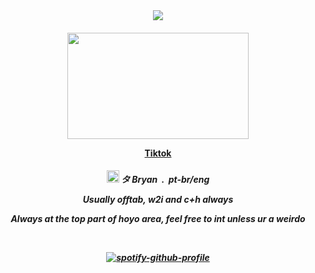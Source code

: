 　<p align="center">![](https://komarev.com/ghpvc/?username=bennetikyu&label=★&color=083540&abbreviated=true)</p>
<h4 align="center">
    <img src="https://github.com/user-attachments/assets/330b8b79-5d31-43df-9963-173aad37770b"width="290" height="170">
</p>
<a href=https://www.tiktok.com/@bryanruindadepura?_t=ZM-8srLRMPGmmL&_r=1> Tiktok </a> 
<h5 align="center">
    <img width="20" src="https://github.com/user-attachments/assets/ed90d09e-b2c3-4bf8-a1da-23bda0b0793b"> タ Bryan ‎ .‎ ‎ pt-br/eng
<p align="center"> Usually offtab, w2i and c+h always </p>
<p align="center"> Always at the top part of hoyo area, feel free to int unless ur a weirdo </p>
&nbsp;
<div align="center">

[![spotify-github-profile](https://spotify-github-profile.kittinanx.com/api/view?uid=31adelqqztdm2qcu4e4zizema2jy&cover_image=true&theme=natemoo-re&show_offline=false&background_color=000000&interchange=false&bar_color=c60606&bar_color_cover=false)](https://github.com/kittinan/spotify-github-profile)











